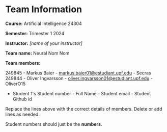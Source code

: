 # Team Information

**Course:** Artificial Intelligence 24304

**Semester:** Trimester 1 2024

**Instructor:** _[name of your instructor]_

**Team name:** Neural Nom Nom

**Team members:**

249845 - Markus Baier - markus.baier01@estudiant.upf.edu - Secras
249844 - Oliver Ingvarsson - oliver.ingvarsson01@estudiant.upf.edu - OliverO15
* Student 1's Student number - Full Name - Student email - Student Github id

Replace the lines above with the correct details of members. Delete or add lines as needed.

Student numbers should just be the **numbers**.

